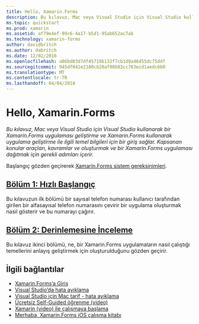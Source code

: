 ```yaml
---
title: Hello, Xamarin.Forms
description: Bu kılavuz, Mac veya Visual Studio için Visual Studio kullanarak bir Xamarin.Forms uygulaması geliştirme ve Xamarin.Forms kullanarak uygulama geliştirme ile ilgili temel bilgileri için bir giriş sağlar. Kapsanan konular araçları, kavramlar ve oluşturmak ve bir Xamarin.Forms uygulaması dağıtmak için gerekli adımları içerir.
ms.topic: quickstart
ms.prod: xamarin
ms.assetid: af79e4ef-99c6-4a17-b5d1-95ab652ac7ab
ms.technology: xamarin-forms
author: davidbritch
ms.author: dabritch
ms.date: 12/02/2016
ms.openlocfilehash: a06bd03d7df45719b132f7cb1d9a46455dc75ddf
ms.sourcegitcommit: 945df041e2180cb20af08b83cc703ecd1aedc6b0
ms.translationtype: MT
ms.contentlocale: tr-TR
ms.lasthandoff: 04/04/2018
---
```

# <a name="hello-xamarinforms"></a>Hello, Xamarin.Forms

_Bu kılavuz, Mac veya Visual Studio için Visual Studio kullanarak bir Xamarin.Forms uygulaması geliştirme ve Xamarin.Forms kullanarak uygulama geliştirme ile ilgili temel bilgileri için bir giriş sağlar. Kapsanan konular araçları, kavramlar ve oluşturmak ve bir Xamarin.Forms uygulaması dağıtmak için gerekli adımları içerir._

Başlangıç gözden geçirerek [Xamarin.Forms sistem gereksinimleri](~/cross-platform/get-started/installation/index.md).

## <a name="part-1-quickstartxamarin-formsget-startedhello-xamarin-formsquickstartmd"></a>[Bölüm 1: Hızlı Başlangıç](~/xamarin-forms/get-started/hello-xamarin-forms/quickstart.md)

Bu kılavuzun ilk bölümü bir sayısal telefon numarası kullanıcı tarafından girilen bir alfasayısal telefon numarasını çevirir bir uygulama oluşturmak nasıl gösterir ve bu numarayı çağırır.

## <a name="part-2-deep-divexamarin-formsget-startedhello-xamarin-formsdeepdivemd"></a>[Bölüm 2: Derinlemesine İnceleme](~/xamarin-forms/get-started/hello-xamarin-forms/deepdive.md)

Bu kılavuz ikinci bölümü, ne, bir Xamarin.Forms uygulamaların nasıl çalıştığı temellerini anlayış geliştirmek için oluşturulduğunu gözden geçirir.


## <a name="related-links"></a>İlgili bağlantılar

- [Xamarin.Forms’a Giriş](~/xamarin-forms/get-started/introduction-to-xamarin-forms.md)
- [Visual Studio’da hata ayıklama](http://msdn.microsoft.com/library/k0k771bt%28v=vs.90%29.aspx)
- [Visual Studio için Mac tarif - hata ayıklama](https://developer.xamarin.com/recipes/cross-platform/ide/debugging/)
- [Ücretsiz Self-Guided öğrenme (video)](https://university.xamarin.com/self-guided)
- [Xamarin (video) ile çalışmaya başlama](https://developer.xamarin.com/videos/)
- [Merhaba, Xamarin.Forms iOS çalışma kitabı](https://developer.xamarin.com/workbooks/xamarin-forms/getting-started/GettingStartedWithXamarinForms-ios.workbook)
